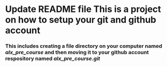 ﻿# Update README file This is a project on how to setup your git and github account
### This includes creating a file directory on your computer named *alx_pre_course* and then moving it to your github account respository named *alx_pre_course.git*
